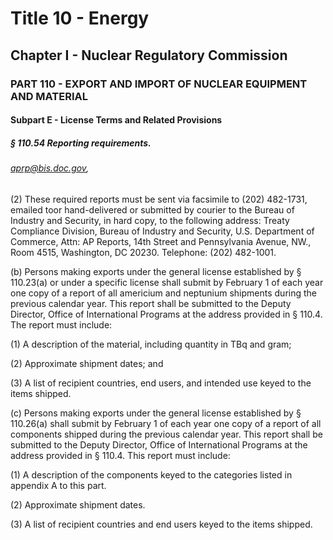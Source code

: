 
# Title 10 - Energy
## Chapter I - Nuclear Regulatory Commission
### PART 110 - EXPORT AND IMPORT OF NUCLEAR EQUIPMENT AND MATERIAL
#### Subpart E - License Terms and Related Provisions
##### § 110.54 Reporting requirements.
###### aprp@bis.doc.gov,

(2) These required reports must be sent via facsimile to (202) 482-1731, emailed toor hand-delivered or submitted by courier to the Bureau of Industry and Security, in hard copy, to the following address: Treaty Compliance Division, Bureau of Industry and Security, U.S. Department of Commerce, Attn: AP Reports, 14th Street and Pennsylvania Avenue, NW., Room 4515, Washington, DC 20230. Telephone: (202) 482-1001.

(b) Persons making exports under the general license established by § 110.23(a) or under a specific license shall submit by February 1 of each year one copy of a report of all americium and neptunium shipments during the previous calendar year. This report shall be submitted to the Deputy Director, Office of International Programs at the address provided in § 110.4. The report must include:

(1) A description of the material, including quantity in TBq and gram;

(2) Approximate shipment dates; and

(3) A list of recipient countries, end users, and intended use keyed to the items shipped.

(c) Persons making exports under the general license established by § 110.26(a) shall submit by February 1 of each year one copy of a report of all components shipped during the previous calendar year. This report shall be submitted to the Deputy Director, Office of International Programs at the address provided in § 110.4. This report must include:

(1) A description of the components keyed to the categories listed in appendix A to this part.

(2) Approximate shipment dates.

(3) A list of recipient countries and end users keyed to the items shipped.
